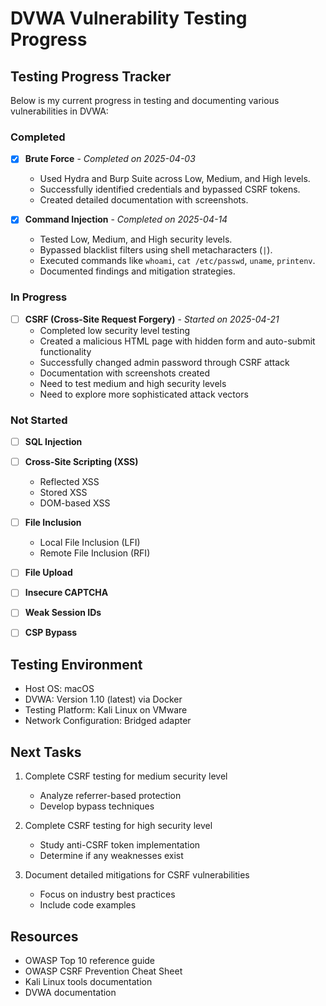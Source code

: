 # DVWA Vulnerability Testing Progress

## Testing Progress Tracker

Below is my current progress in testing and documenting various vulnerabilities in DVWA:

### Completed

- [x] **Brute Force** - *Completed on 2025-04-03*
  - Used Hydra and Burp Suite across Low, Medium, and High levels.
  - Successfully identified credentials and bypassed CSRF tokens.
  - Created detailed documentation with screenshots.

- [x] **Command Injection** - *Completed on 2025-04-14*
  - Tested Low, Medium, and High security levels.
  - Bypassed blacklist filters using shell metacharacters (`|`).
  - Executed commands like `whoami`, `cat /etc/passwd`, `uname`, `printenv`.
  - Documented findings and mitigation strategies.

### In Progress

- [ ] **CSRF (Cross-Site Request Forgery)** - *Started on 2025-04-21*
  - Completed low security level testing
  - Created a malicious HTML page with hidden form and auto-submit functionality
  - Successfully changed admin password through CSRF attack
  - Documentation with screenshots created
  - Need to test medium and high security levels
  - Need to explore more sophisticated attack vectors

### Not Started

- [ ] **SQL Injection**

- [ ] **Cross-Site Scripting (XSS)**
  - Reflected XSS
  - Stored XSS
  - DOM-based XSS

- [ ] **File Inclusion**
  - Local File Inclusion (LFI)
  - Remote File Inclusion (RFI)

- [ ] **File Upload**

- [ ] **Insecure CAPTCHA**

- [ ] **Weak Session IDs**

- [ ] **CSP Bypass**

## Testing Environment

- Host OS: macOS
- DVWA: Version 1.10 (latest) via Docker
- Testing Platform: Kali Linux on VMware
- Network Configuration: Bridged adapter

## Next Tasks

1. Complete CSRF testing for medium security level
   - Analyze referrer-based protection
   - Develop bypass techniques

2. Complete CSRF testing for high security level
   - Study anti-CSRF token implementation
   - Determine if any weaknesses exist

3. Document detailed mitigations for CSRF vulnerabilities
   - Focus on industry best practices
   - Include code examples

## Resources

- OWASP Top 10 reference guide
- OWASP CSRF Prevention Cheat Sheet
- Kali Linux tools documentation
- DVWA documentation 